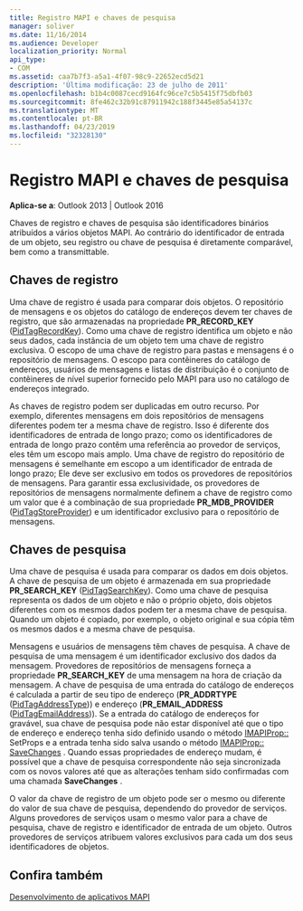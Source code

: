 ```yaml
---
title: Registro MAPI e chaves de pesquisa
manager: soliver
ms.date: 11/16/2014
ms.audience: Developer
localization_priority: Normal
api_type:
- COM
ms.assetid: caa7b7f3-a5a1-4f07-98c9-22652ecd5d21
description: 'Última modificação: 23 de julho de 2011'
ms.openlocfilehash: b1b4c0087cecd9164fc96ce7c5b5415f75dbfb03
ms.sourcegitcommit: 8fe462c32b91c87911942c188f3445e85a54137c
ms.translationtype: MT
ms.contentlocale: pt-BR
ms.lasthandoff: 04/23/2019
ms.locfileid: "32328130"
---
```

# <a name="mapi-record-and-search-keys"></a>Registro MAPI e chaves de pesquisa

  
  
**Aplica-se a**: Outlook 2013 | Outlook 2016 
  
Chaves de registro e chaves de pesquisa são identificadores binários atribuídos a vários objetos MAPI. Ao contrário do identificador de entrada de um objeto, seu registro ou chave de pesquisa é diretamente comparável, bem como a transmittable. 
  
## <a name="record-keys"></a>Chaves de registro

Uma chave de registro é usada para comparar dois objetos. O repositório de mensagens e os objetos do catálogo de endereços devem ter chaves de registro, que são armazenadas na propriedade **PR_RECORD_KEY** ([PidTagRecordKey](pidtagrecordkey-canonical-property.md)). Como uma chave de registro identifica um objeto e não seus dados, cada instância de um objeto tem uma chave de registro exclusiva. O escopo de uma chave de registro para pastas e mensagens é o repositório de mensagens. O escopo para contêineres do catálogo de endereços, usuários de mensagens e listas de distribuição é o conjunto de contêineres de nível superior fornecido pelo MAPI para uso no catálogo de endereços integrado.
  
As chaves de registro podem ser duplicadas em outro recurso. Por exemplo, diferentes mensagens em dois repositórios de mensagens diferentes podem ter a mesma chave de registro. Isso é diferente dos identificadores de entrada de longo prazo; como os identificadores de entrada de longo prazo contêm uma referência ao provedor de serviços, eles têm um escopo mais amplo. Uma chave de registro do repositório de mensagens é semelhante em escopo a um identificador de entrada de longo prazo; Ele deve ser exclusivo em todos os provedores de repositórios de mensagens. Para garantir essa exclusividade, os provedores de repositórios de mensagens normalmente definem a chave de registro como um valor que é a combinação de sua propriedade **PR_MDB_PROVIDER** ([PidTagStoreProvider](pidtagstoreprovider-canonical-property.md)) e um identificador exclusivo para o repositório de mensagens.
  
## <a name="search-keys"></a>Chaves de pesquisa

Uma chave de pesquisa é usada para comparar os dados em dois objetos. A chave de pesquisa de um objeto é armazenada em sua propriedade **PR_SEARCH_KEY** ([PidTagSearchKey](pidtagsearchkey-canonical-property.md)). Como uma chave de pesquisa representa os dados de um objeto e não o próprio objeto, dois objetos diferentes com os mesmos dados podem ter a mesma chave de pesquisa. Quando um objeto é copiado, por exemplo, o objeto original e sua cópia têm os mesmos dados e a mesma chave de pesquisa.
  
Mensagens e usuários de mensagens têm chaves de pesquisa. A chave de pesquisa de uma mensagem é um identificador exclusivo dos dados da mensagem. Provedores de repositórios de mensagens forneça a propriedade **PR_SEARCH_KEY** de uma mensagem na hora de criação da mensagem. A chave de pesquisa de uma entrada do catálogo de endereços é calculada a partir de seu tipo de endereço (**PR_ADDRTYPE** ([PidTagAddressType](pidtagaddresstype-canonical-property.md))) e endereço (**PR_EMAIL_ADDRESS** ([PidTagEmailAddress](pidtagemailaddress-canonical-property.md))). Se a entrada do catálogo de endereços for gravável, sua chave de pesquisa pode não estar disponível até que o tipo de endereço e endereço tenha sido definido usando o método [IMAPIProp::](imapiprop-setprops.md) SetProps e a entrada tenha sido salva usando o método [IMAPIProp:: SaveChanges](imapiprop-savechanges.md) . Quando essas propriedades de endereço mudam, é possível que a chave de pesquisa correspondente não seja sincronizada com os novos valores até que as alterações tenham sido confirmadas com uma chamada **SaveChanges** . 
  
O valor da chave de registro de um objeto pode ser o mesmo ou diferente do valor de sua chave de pesquisa, dependendo do provedor de serviços. Alguns provedores de serviços usam o mesmo valor para a chave de pesquisa, chave de registro e identificador de entrada de um objeto. Outros provedores de serviços atribuem valores exclusivos para cada um dos seus identificadores de objetos. 
  
## <a name="see-also"></a>Confira também



[Desenvolvimento de aplicativos MAPI](mapi-application-development.md)

